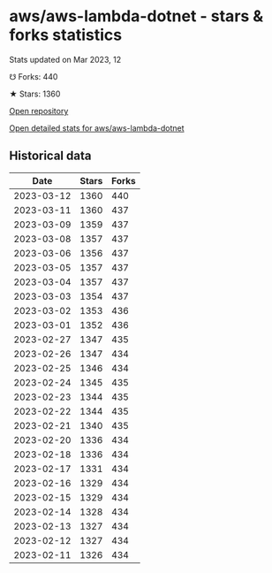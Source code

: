 # aws/aws-lambda-dotnet - stars & forks statistics

Stats updated on Mar 2023, 12

☋ Forks: 440

★ Stars: 1360

[Open repository](https://github.com/aws/aws-lambda-dotnet)

[Open detailed stats for aws/aws-lambda-dotnet](https://reviewgithub.com/rep/aws/aws-lambda-dotnet)

## Historical data
| Date | Stars | Forks |
|------|-------|-------|
| 2023-03-12 | 1360 | 440 | 
| 2023-03-11 | 1360 | 437 | 
| 2023-03-09 | 1359 | 437 | 
| 2023-03-08 | 1357 | 437 | 
| 2023-03-06 | 1356 | 437 | 
| 2023-03-05 | 1357 | 437 | 
| 2023-03-04 | 1357 | 437 | 
| 2023-03-03 | 1354 | 437 | 
| 2023-03-02 | 1353 | 436 | 
| 2023-03-01 | 1352 | 436 | 
| 2023-02-27 | 1347 | 435 | 
| 2023-02-26 | 1347 | 434 | 
| 2023-02-25 | 1346 | 434 | 
| 2023-02-24 | 1345 | 435 | 
| 2023-02-23 | 1344 | 435 | 
| 2023-02-22 | 1344 | 435 | 
| 2023-02-21 | 1340 | 435 | 
| 2023-02-20 | 1336 | 434 | 
| 2023-02-18 | 1336 | 434 | 
| 2023-02-17 | 1331 | 434 | 
| 2023-02-16 | 1329 | 434 | 
| 2023-02-15 | 1329 | 434 | 
| 2023-02-14 | 1328 | 434 | 
| 2023-02-13 | 1327 | 434 | 
| 2023-02-12 | 1327 | 434 | 
| 2023-02-11 | 1326 | 434 | 

